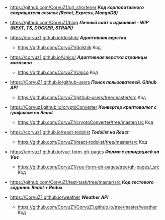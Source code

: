   *  <https://github.com/CorvuZ1/url_shortener>  **_Код корпоративного сокращателя ссылок (React, Express, MongoDB)_**

  *  <https://github.com/CorvuZ1/blog> **_Личный сайт с админкой - WIP (NEXT, TS, DOCKER, STRAPI)_**

  *  <https://corvuz1.github.io/dolshik/> **_Адаптивная верстка_**
     - <https://github.com/CorvuZ1/dolshik> Код
  
  *  <https://corvuz1.github.io/Unico/> **_Адаптивная верстка страницы магазина_**  
     - <https://github.com/CorvuZ1/Unico> Код  

  *  <https://CorvuZ1.github.io/github-users>  **_Поиск пользователей. Github API_**  
     - <https://github.com/CorvuZ1/github-users/tree/master/src>  Код  

  *  <https://Corvuz1.github.io/cryptoConverter>  **_Конвертер криптовалют с графиком на React_**  
     - <https://github.com/CorvuZ1/cryptoConverter/tree/master/src>  Код  

  *  <https://corvuz1.github.io/react-todolist>  **_Todolist на React_**  
     - <https://github.com/CorvuZ1/react-todolist/tree/master/src>  Код  

  *  <https://corvuz1.github.io/vue-form-gh-pages>  **_Форма с валидацией на Vue_**  
     - <https://github.com/CorvuZ1/vue-form-gh-pages/tree/gh-pages/_src>  Код

  *  <https://github.com/CorvuZ1/test-task/tree/master/src>  **_Код тестового задания: React + Redux_**  

  *  <https://CorvuZ1.github.io/weather>  **_Weather API_**  
     - <https://github.com/CorvuZ1/CorvuZ1.github.io/tree/master/weather>  Код  




